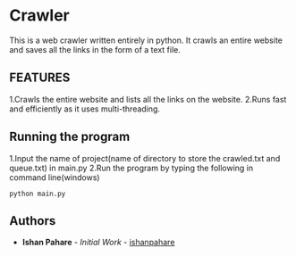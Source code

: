 # Crawler
This is a web crawler written entirely in python. It crawls an entire website and saves all the links in the form of a text file.

## FEATURES
1.Crawls the entire website and lists all the links on the website.
2.Runs fast and efficiently as it uses multi-threading.

## Running the program
1.Input the name of project(name of directory to store the crawled.txt and queue.txt) in main.py
2.Run the program by typing the following in command line(windows)

```
python main.py
```

## Authors
* **Ishan Pahare** - *Initial Work* - [ishanpahare](https://github.com/ishanpahare)
